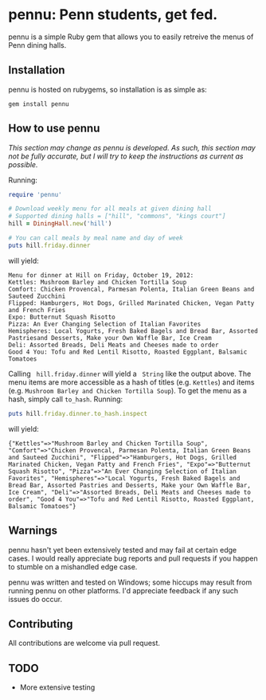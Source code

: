 # pennu: Penn students, get fed. #

pennu is a simple Ruby gem that allows you to easily retreive the menus of Penn dining halls.

## Installation ##

pennu is hosted on rubygems, so installation is as simple as:

```gem install pennu```

## How to use pennu ##

*This section may change as pennu is developed.  As such, this section may not be fully accurate, but I will try to keep the instructions as current as possible.*

Running:

```ruby
require 'pennu'

# Download weekly menu for all meals at given dining hall
# Supported dining halls = ["hill", "commons", "kings court"]
hill = DiningHall.new('hill')

# You can call meals by meal name and day of week
puts hill.friday.dinner
```

will yield:
```
Menu for dinner at Hill on Friday, October 19, 2012:
Kettles: Mushroom Barley and Chicken Tortilla Soup
Comfort: Chicken Provencal, Parmesan Polenta, Italian Green Beans and Sauteed Zucchini
Flipped: Hamburgers, Hot Dogs, Grilled Marinated Chicken, Vegan Patty and French Fries
Expo: Butternut Squash Risotto
Pizza: An Ever Changing Selection of Italian Favorites
Hemispheres: Local Yogurts, Fresh Baked Bagels and Bread Bar, Assorted Pastriesand Desserts, Make your Own Waffle Bar, Ice Cream
Deli: Assorted Breads, Deli Meats and Cheeses made to order
Good 4 You: Tofu and Red Lentil Risotto, Roasted Eggplant, Balsamic Tomatoes
```

Calling ``` hill.friday.dinner``` will yield a ``` String``` like the output above.  The menu items are more accessible as a hash of titles (e.g. ```Kettles```) and items (e.g. ```Mushroom Barley and Chicken Tortilla Soup```).  To get the menu as a hash, simply call ```to_hash```.  Running:

```ruby
puts hill.friday.dinner.to_hash.inspect
```

will yield:
```
{"Kettles"=>"Mushroom Barley and Chicken Tortilla Soup", "Comfort"=>"Chicken Provencal, Parmesan Polenta, Italian Green Beans and Sauteed Zucchini", "Flipped"=>"Hamburgers, Hot Dogs, Grilled Marinated Chicken, Vegan Patty and French Fries", "Expo"=>"Butternut Squash Risotto", "Pizza"=>"An Ever Changing Selection of Italian Favorites", "Hemispheres"=>"Local Yogurts, Fresh Baked Bagels and Bread Bar, Assorted Pastries and Desserts, Make your Own Waffle Bar, Ice Cream", "Deli"=>"Assorted Breads, Deli Meats and Cheeses made to order", "Good 4 You"=>"Tofu and Red Lentil Risotto, Roasted Eggplant, Balsamic Tomatoes"}
```

## Warnings ##

pennu hasn't yet been extensively tested and may fail at certain edge cases.  I would really appreciate bug reports and pull requests if you happen to stumble on a mishandled edge case.

pennu was written and tested on Windows; some hiccups may result from running pennu on other platforms.  I'd appreciate feedback if any such issues do occur.

## Contributing ##

All contributions are welcome via pull request.

## TODO ##
* More extensive testing